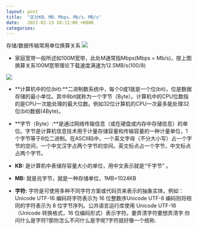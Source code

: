 ```yaml
---
layout: post
title:  "区分KB、MB、Mbps、Mb/s、MB/s"
date:   2021-02-13 10:12:00 +0800
categories: 
---
```

存储/数据传输常用单位换算关系
![](https://less-1251975755.cos.ap-beijing.myqcloud.com/202202011152926.png)
- 家庭宽带一般所述如100M宽带，此处M通常指Mbps(Mbps = Mb/s)，按上图换算关系100M宽带理论下载速度满速为12.5MB/s(100/8)

![](https://less-1251975755.cos.ap-beijing.myqcloud.com/202202011159997.png)
- **计算机中的位(bit):**二进制数系统中，每个0或1就是一个位(bit)，位是数据存储的最小单位。其中8bit就称为一个字节（Byte）。计算机中的CPU位数指的是CPU一次能处理的最大位数。例如32位计算机的CPU一次最多能处理32位(bit)数据(4Byte)。
- **字节（Byte）:**是通过网络传输信息（或在硬盘或内存中存储信息）的单位。字节是计算机信息技术用于计量存储容量和传输容量的一种计量单位，1个字节等于8位二进制。在ASCII码中，一个英文字母（不分大小写）占一个字节的空间，一个中文汉字占两个字节的空间。英文标点占一个字节，中文标点占两个字节。
- **KB:** 是计算机中表储存容量大小的单位，用中文表示就是“千字节” 。
- **MB:** 就是兆字节，就是一种存储单位，1MB=1024KB

- **字符:** 字符是可使用多种不同字符方案或代码页来表示的抽象实体。例如：Unicode UTF-16 编码将字符表示为 16 位整数序Unicode UTF-8 编码则将相同的字符表示为 8 位字节序列。公共语言运行库使用 Unicode UTF-16（Unicode 转换格式，16 位编码形式）表示字符。要弄清字符要想弄清字.你问什么是字符?那你怎么不问什么是字呢?字符就好像一个统称.